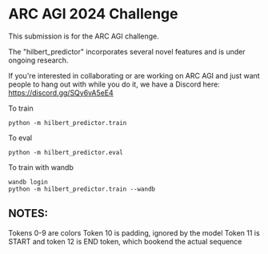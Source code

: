 # ARC AGI 2024 Challenge
This submission is for the ARC AGI challenge.

The "hilbert_predictor" incorporates several novel features and is under ongoing research.

If you're interested in collaborating or are working on ARC AGI and just want people to hang out with while you do it, we have a Discord here: https://discord.gg/SQy6vA5eE4

To train
```
python -m hilbert_predictor.train
```

To eval
```
python -m hilbert_predictor.eval

```

To train with wandb
```
wandb login
python -m hilbert_predictor.train --wandb
```

## NOTES:

Tokens 0-9 are colors
Token 10 is padding, ignored by the model
Token 11 is START and token 12 is END token, which bookend the actual sequence
